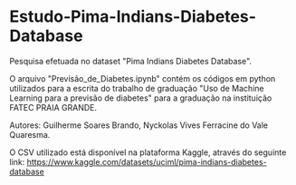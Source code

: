 # Estudo-Pima-Indians-Diabetes-Database
Pesquisa efetuada no dataset "Pima Indians Diabetes Database".

O arquivo "Previsão_de_Diabetes.ipynb" contém os códigos em python utilizados para a
escrita do trabalho de graduação "Uso de Machine Learning para a previsão de diabetes"
para a graduação na instituição FATEC PRAIA GRANDE.

Autores: Guilherme Soares Brando, Nyckolas Vives Ferracine do Vale Quaresma.

O CSV utilizado está disponível na plataforma Kaggle, através do seguinte link: https://www.kaggle.com/datasets/uciml/pima-indians-diabetes-database
